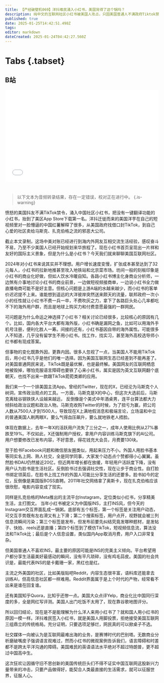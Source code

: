 ```yaml
---
title: 【产经破壁机069】洋抖难民涌入小红书，美国背得了这个锅吗？
description: 纯中文的互联网社区小红书被美国人攻占，只因美国普通人不满政府Tiktok禁令，宁愿辛苦克服语言障碍，也要背刺美式邪恶社媒大公司。小红书上的热烈交流，让人们看到语言关不是最难的，关键还是和人类最直接的生活追求相契合。
published: true
date: 2025-01-25T14:42:51.498Z
tags: 
editor: markdown
dateCreated: 2025-01-24T04:42:27.560Z
---
```


# Tabs {.tabset}

## B站

<div style="position: relative; padding: 30% 45%;">
<iframe style="position: absolute; width: 100%; height: 100%; left: 0; top: 0;" src="//player.bilibili.com/player.html?&bvid=BV1dqwAewEhR&page=1&as_wide=1&high_quality=1&danmaku=1&autoplay=0" scrolling="no" border="0" frameborder="no" framespacing="0" allowfullscreen="true"></iframe>
</div>


#

> 以下文本为音频转录结果，存在一定错误，校对正在进行中。
{.is-warning}

愤怒的美国抖友不满TikTok禁令，涌入中国社区小红书，把没有一键翻译功能的小红书，抬到了美区App Store下载第一名。洋抖迁徙而来的美国洋芋在自己的短视频里对一脸懵逼的中国红薯解释了很多，从美国政府找借口封TikTok，到自己心爱的社区卖给马斯克、扎克伯格之流的邪恶大公司。

截止本文录制，这场中美对账已经进行到海内外网友互相交流生活经验，感叹奋斗不易，乃至不少美国人已经开始规划来华旅程了。现在小红书首页呈现出一片祥和友好的国际主义景象，但是为什么是小红书？今天我们就来聊聊美国互联网社区。

2024年对小红书来说其实并不理想。用户增长速度变慢，扩张成本甚至达到了32元每人，小红书的拉新地推甚至攻入地铁站和北京菜市场。坊间一般的刻板印象是小红书的商业化好做，但如人饮水冷暖自知。各路小红书博主化身商业分析师，一边煞有介事地讨论小红书的商业前景，一边做短视频接商单，一边说小红书全力做直播电商可能不是好主意。但核心问题是上游A端的水越来越少，而小红书的客单价迟迟提不上来。谁能想到遥远的大洋彼岸突然送来颇天的流量，联邦政府一次小小的任性就让小红书不费一兵一卒，不费吹灰之力，拿下了各路巨头处心几率都吃不下的海外用户群，而且是地球上购买力和付费意愿最强的一群网民。

可问题是为什么命运之神选择了小红书？相关讨论已经很多，比较核心的原因有几个。比如，国内各大平台大都有海外版，小红书确是漏网之鱼，比如可以用海外手机号注册，便利化胜人一筹。间接的还有，小红书基因自带的海外属性。可能很多人不知道，几乎没有留学生不用小红书。找工作，找实习，甚至海外高校选导师小红书都有现成答案。

但事物的变化既靠外因，更靠内因。很多人忽视了一点，当美国人不能用TikTok后，用小红书几乎是他们的唯一选择。因为美国互联网生态已经差到不能再差了。对美国普通网民来说，TikTok既是最优解，也是最终解。美国网友的互联网栖息地被毁掉，哪怕克服语言障碍也要铁了心来小红书，属实是因为英文互联网翻个底朝天，也找不出来一款跟TikTok菀菀类卿的应用。

我们来一个一个排美国主流App。曾经的Twitter，现在的X，已经沦为马斯克个人树洞，宣传政治观点的工具。一方面，马斯克是X的中心，但这次大选前后，马斯克离硅谷钢铁侠人设越来越远，
反倒像是个美式中年酒桌男，连平台算法都大力倾斜给政治议题和政治人物。马斯克收购Twitter的时候，为了扭亏为赢，把公司人数从7500人才到1500人，导致现在X上满地假消息和极端言论，立场温和中立的普通美国人刷两眼X，要么气得血压飙升，要么就地铁老人捂脸。

体现在数据上，去年一年X的活跃用户流失了三分之一，成年人使用比例从27%暴跌至19%。不仅如此，X还强制用户授权，拿用户内容训练马斯克旗下的AI公司。用户想要修改已发布内容，不好意思，得花钱充大会员，月费要130块。

至于脸书Facebook问题和微信朋友圈类似，用起来压力不小。外国人用脸书基本等同实名上网、熟人社交，全是同学同事，大家发个动态点个赞都得小心翼翼。虽然脸书DAU仍然接近20亿，但近两年增长都在放缓，年轻用户活跃度下降，没有用户认为脸书是生活社区。反倒脸书过去强调社交性，现在让步于商业性。自打脸书绑定领英后，在脸书上找工作的外国人可能比分享生活的还要多。脸书如今的定位，反倒像是美国版BOSS直聘。2011年社交网络拿了奥斯卡，现在扎克伯格应该很欣慰，电影内容变成了现实。

同样是扎克伯格的Meta推出的主流平台Instagram，定位类似小红书，分享精美生活，主打图文。
当年小红书被定义为中国版INS，主打INS风，但今天的Instagram交互界面乱成一锅粥。底部有五个标签，第一个标签是关注用户动态，可交互手势既有左右滑又有上下滑；第二个搜索标签，用户点开，视野就会被三列信息流瞬间污染；第三个标签是发布，但发布前要先纠结究竟发哪种题材，是发帖子、快拍、reels还是直播；第四个标签到了模仿TikTok，短视频信息流，算法没法和TikTok比；最后是个人信息设置，类似国内App取消月费，用户入口非常复杂。

但美国普通人不喜欢INS，最主要的原因可能是INS的完美主义倾向。平台希望用户都分享生活最美好最感动的瞬间，没有平凡琐碎，没有鸡毛蒜皮。美国的社会共识是，最能代表INS的是卡戴珊一家，黑红也是红。

主流之外美国的社区，比如美版贴吧Reddit，内容生态很丰富，语料库还能拿去训练AI，但高信息社区都一样难用。Reddit界面属于是上个时代的产物，经常看不出来是谁在回复谁。

还有美国知乎Quora，比知乎还惨一点。美国大众点评Yelp，商业化比中国同行深度的多，全是网红写评测。美国人出门吃饭不太用了，现在靠谷歌地图评分。

所以回归结论，现在是不是能理解为什么洋人来用小红书了？就和国人用小红书的原因一模一样。洋抖难民签入小红书，就是美国人用脚投票，拒绝接受美国互联网三组鼎立的传统格局。充分证明，只要选项足够烂，网民真的可以掀桌子不选。

社交媒体一向被认为是互联网最难出海的业务，是赛博时代的巴别塔。无数商业分析磨破嘴皮子强调语言观难过，然而小红书的微观案例告诉我们，语言障碍和时差都不是跨太平洋沟通的障碍。美国难民的英语语法水平绝对不超过特朗普，更不超过中国高中生。

这次狂欢让因循守旧不思创新的美国传统巨头们不得不证实中国互联网这股新兴力量带来的冲击，只要产品做得好，能契合人类最直接的生活需求，就可以征服世界，征服人心。